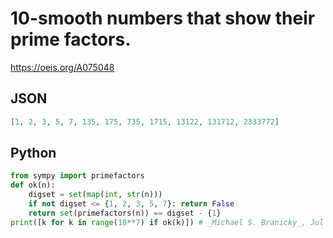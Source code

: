 # 10\-smooth numbers that show their prime factors\.
https://oeis.org/A075048
## JSON
```JSON
[1, 2, 3, 5, 7, 135, 175, 735, 1715, 13122, 131712, 2333772]
```
## Python
```Python
from sympy import primefactors
def ok(n):
    digset = set(map(int, str(n)))
    if not digset <= {1, 2, 3, 5, 7}: return False
    return set(primefactors(n)) == digset - {1}
print([k for k in range(10**7) if ok(k)]) # _Michael S. Branicky_, Jul 03 2022
```
